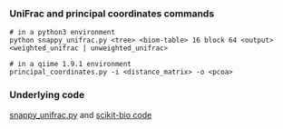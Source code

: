 ### UniFrac and principal coordinates commands

```
# in a python3 environment
python snappy_unifrac.py <tree> <biom-table> 16 block 64 <output> <weighted_unifrac | unweighted_unifrac>

# in a qiime 1.9.1 environment
principal_coordinates.py -i <distance_matrix> -o <pcoa>
```

### Underlying code

[snappy_unifrac.py](https://gist.github.com/wasade/60db4059e3b7e42bb648db1d10ef72d6) and [scikit-bio code](https://github.com/biocore/scikit-bio/pull/1352)

